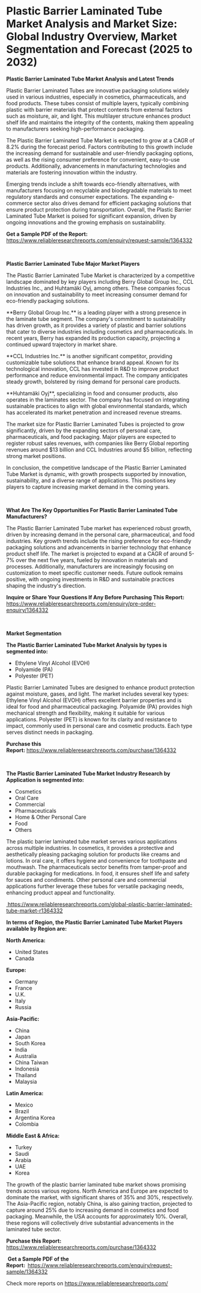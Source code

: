 <p><h1>Plastic Barrier Laminated Tube Market Analysis and Market Size: Global Industry Overview, Market Segmentation and Forecast (2025 to 2032)</h1></p><p><strong>Plastic Barrier Laminated Tube Market Analysis and Latest Trends</strong></p>
<p><p>Plastic Barrier Laminated Tubes are innovative packaging solutions widely used in various industries, especially in cosmetics, pharmaceuticals, and food products. These tubes consist of multiple layers, typically combining plastic with barrier materials that protect contents from external factors such as moisture, air, and light. This multilayer structure enhances product shelf life and maintains the integrity of the contents, making them appealing to manufacturers seeking high-performance packaging.</p><p>The Plastic Barrier Laminated Tube Market is expected to grow at a CAGR of 8.2% during the forecast period. Factors contributing to this growth include the increasing demand for sustainable and user-friendly packaging options, as well as the rising consumer preference for convenient, easy-to-use products. Additionally, advancements in manufacturing technologies and materials are fostering innovation within the industry. </p><p>Emerging trends include a shift towards eco-friendly alternatives, with manufacturers focusing on recyclable and biodegradable materials to meet regulatory standards and consumer expectations. The expanding e-commerce sector also drives demand for efficient packaging solutions that ensure product protection during transportation. Overall, the Plastic Barrier Laminated Tube Market is poised for significant expansion, driven by ongoing innovations and the growing emphasis on sustainability.</p></p>
<p><strong>Get a Sample PDF of the Report:&nbsp;</strong> <a href="https://www.reliableresearchreports.com/enquiry/request-sample/1364332?utm_campaign=2797&utm_medium=2&utm_source=Github&utm_content=ia&utm_term=01042025&utm_id=plastic-barrier-laminated-tube">https://www.reliableresearchreports.com/enquiry/request-sample/1364332</a></p>
<p>&nbsp;</p>
<p><strong>Plastic Barrier Laminated Tube Major Market Players</strong></p>
<p><p>The Plastic Barrier Laminated Tube Market is characterized by a competitive landscape dominated by key players including Berry Global Group Inc., CCL Industries Inc., and Huhtamäki Oyj, among others. These companies focus on innovation and sustainability to meet increasing consumer demand for eco-friendly packaging solutions.</p><p>**Berry Global Group Inc.** is a leading player with a strong presence in the laminate tube segment. The company's commitment to sustainability has driven growth, as it provides a variety of plastic and barrier solutions that cater to diverse industries including cosmetics and pharmaceuticals. In recent years, Berry has expanded its production capacity, projecting a continued upward trajectory in market share.</p><p>**CCL Industries Inc.** is another significant competitor, providing customizable tube solutions that enhance brand appeal. Known for its technological innovation, CCL has invested in R&D to improve product performance and reduce environmental impact. The company anticipates steady growth, bolstered by rising demand for personal care products.</p><p>**Huhtamäki Oyj**, specializing in food and consumer products, also operates in the laminates sector. The company has focused on integrating sustainable practices to align with global environmental standards, which has accelerated its market penetration and increased revenue streams.</p><p>The market size for Plastic Barrier Laminated Tubes is projected to grow significantly, driven by the expanding sectors of personal care, pharmaceuticals, and food packaging. Major players are expected to register robust sales revenues, with companies like Berry Global reporting revenues around $13 billion and CCL Industries around $5 billion, reflecting strong market positions.</p><p>In conclusion, the competitive landscape of the Plastic Barrier Laminated Tube Market is dynamic, with growth prospects supported by innovation, sustainability, and a diverse range of applications. This positions key players to capture increasing market demand in the coming years.</p></p>
<p>&nbsp;</p>
<p><strong>What Are The Key Opportunities For Plastic Barrier Laminated Tube Manufacturers?</strong></p>
<p><p>The Plastic Barrier Laminated Tube market has experienced robust growth, driven by increasing demand in the personal care, pharmaceutical, and food industries. Key growth trends include the rising preference for eco-friendly packaging solutions and advancements in barrier technology that enhance product shelf life. The market is projected to expand at a CAGR of around 5-7% over the next five years, fueled by innovation in materials and processes. Additionally, manufacturers are increasingly focusing on customization to meet specific customer needs. Future outlook remains positive, with ongoing investments in R&D and sustainable practices shaping the industry's direction.</p></p>
<p><strong>Inquire or Share Your Questions If Any Before Purchasing This Report:</strong> <a href="https://www.reliableresearchreports.com/enquiry/pre-order-enquiry/1364332?utm_campaign=2797&utm_medium=2&utm_source=Github&utm_content=ia&utm_term=01042025&utm_id=plastic-barrier-laminated-tube">https://www.reliableresearchreports.com/enquiry/pre-order-enquiry/1364332</a></p>
<p>&nbsp;</p>
<p><strong>Market Segmentation</strong></p>
<p><strong>The Plastic Barrier Laminated Tube Market Analysis by types is segmented into:</strong></p>
<p><ul><li>Ethylene Vinyl Alcohol (EVOH)</li><li>Polyamide (PA)</li><li>Polyester (PET)</li></ul></p>
<p><p>Plastic Barrier Laminated Tubes are designed to enhance product protection against moisture, gases, and light. The market includes several key types: Ethylene Vinyl Alcohol (EVOH) offers excellent barrier properties and is ideal for food and pharmaceutical packaging. Polyamide (PA) provides high mechanical strength and flexibility, making it suitable for various applications. Polyester (PET) is known for its clarity and resistance to impact, commonly used in personal care and cosmetic products. Each type serves distinct needs in packaging.</p></p>
<p><strong>Purchase this Report:&nbsp;</strong><a href="https://www.reliableresearchreports.com/purchase/1364332?utm_campaign=2797&utm_medium=2&utm_source=Github&utm_content=ia&utm_term=01042025&utm_id=plastic-barrier-laminated-tube">https://www.reliableresearchreports.com/purchase/1364332</a></p>
<p>&nbsp;</p>
<p><strong>The Plastic Barrier Laminated Tube Market Industry Research by Application is segmented into:</strong></p>
<p><ul><li>Cosmetics</li><li>Oral Care</li><li>Commercial</li><li>Pharmaceuticals</li><li>Home & Other Personal Care</li><li>Food</li><li>Others</li></ul></p>
<p><p>The plastic barrier laminated tube market serves various applications across multiple industries. In cosmetics, it provides a protective and aesthetically pleasing packaging solution for products like creams and lotions. In oral care, it offers hygiene and convenience for toothpaste and mouthwash. The pharmaceuticals sector benefits from tamper-proof and durable packaging for medications. In food, it ensures shelf life and safety for sauces and condiments. Other personal care and commercial applications further leverage these tubes for versatile packaging needs, enhancing product appeal and functionality.</p></p>
<p><a href="https://www.reliableresearchreports.com/global-plastic-barrier-laminated-tube-market-r1364332?utm_campaign=2797&utm_medium=2&utm_source=Github&utm_content=ia&utm_term=01042025&utm_id=plastic-barrier-laminated-tube">&nbsp;https://www.reliableresearchreports.com/global-plastic-barrier-laminated-tube-market-r1364332</a></p>
<p><strong>In terms of Region, the Plastic Barrier Laminated Tube Market Players available by Region are:</strong></p>
<p>
    <p> <strong> North America: </strong>
        <ul>
            <li>United States</li>
            <li>Canada</li>
        </ul>
        </p> 
    <p> <strong> Europe: </strong>
        <ul>
            <li>Germany</li>
            <li>France</li>
            <li>U.K.</li>
            <li>Italy</li>
            <li>Russia</li>
        </ul>
        </p> 
    <p> <strong> Asia-Pacific: </strong>
        <ul>
            <li>China</li>
            <li>Japan</li>
            <li>South Korea</li>
            <li>India</li>
            <li>Australia</li>
            <li>China Taiwan</li>
            <li>Indonesia</li>
            <li>Thailand</li>
            <li>Malaysia</li>
        </ul>
        </p> 
    <p> <strong> Latin America: </strong>
        <ul>
            <li>Mexico</li>
            <li>Brazil</li>
            <li>Argentina Korea</li>
            <li>Colombia</li>
        </ul>
        </p> 
    <p> <strong> Middle East & Africa: </strong>
        <ul>
            <li>Turkey</li>
            <li>Saudi</li>
            <li>Arabia</li>
            <li>UAE</li>
            <li>Korea</li>
        </ul>
    </p>
    </p>
<p><p>The growth of the plastic barrier laminated tube market shows promising trends across various regions. North America and Europe are expected to dominate the market, with significant shares of 35% and 30%, respectively. The Asia-Pacific region, notably China, is also gaining traction, projected to capture around 25% due to increasing demand in cosmetics and food packaging. Meanwhile, the USA accounts for approximately 10%. Overall, these regions will collectively drive substantial advancements in the laminated tube sector.</p></p>
<p><strong>Purchase this Report: </strong><a href="https://www.reliableresearchreports.com/purchase/1364332?utm_campaign=2797&utm_medium=2&utm_source=Github&utm_content=ia&utm_term=01042025&utm_id=plastic-barrier-laminated-tube">https://www.reliableresearchreports.com/purchase/1364332</a></p>
<p>&nbsp;<strong>Get a Sample PDF of the Report:&nbsp;&nbsp;</strong><a href="https://www.reliableresearchreports.com/enquiry/request-sample/1364332?utm_campaign=2797&utm_medium=2&utm_source=Github&utm_content=ia&utm_term=01042025&utm_id=plastic-barrier-laminated-tube">https://www.reliableresearchreports.com/enquiry/request-sample/1364332</a></p>
<p><strong></strong></p>
<p>Check more reports on <a href="https://www.reliableresearchreports.com/?utm_campaign=2797&utm_medium=2&utm_source=Github&utm_content=ia&utm_term=01042025&utm_id=plastic-barrier-laminated-tube">https://www.reliableresearchreports.com/</a></p>